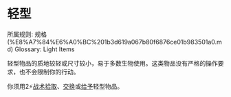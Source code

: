 # 轻型

所属规则: 规格 (%E8%A7%84%E6%A0%BC%201b3d619a067b80f6876ce01b983501a0.md)
Glossary: Light Items

轻型物品的质地较轻或尺寸较小，易于多数生物使用。这类物品没有严格的操作要求，也不会限制你的行动。

你须用2⚡️[战术](%E6%88%98%E6%9C%AF%E8%A1%8C%E5%8A%A8%201b3d619a067b8051b6eaffd160aee01c.md)[拾取](%E6%8B%BE%E5%8F%96%201b3d619a067b8096a348f1c8f46695d6.md)、[交换](%E4%BA%A4%E6%8D%A2%201b3d619a067b802e95c4fc4181050705.md)或[给予](%E7%BB%99%E4%BA%88%201b3d619a067b803d8735d9d70bc19018.md)轻型物品。